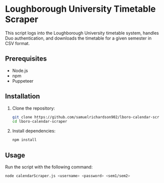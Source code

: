 # Loughborough University Timetable Scraper

This script logs into the Loughborough University timetable system, handles Duo authentication, and downloads the timetable for a given semester in CSV format.

## Prerequisites

- Node.js
- npm
- Puppeteer

## Installation

1. Clone the repository:

   ```bash
   git clone https://github.com/samuelrichardson902/lboro-calendar-scraper.git
   cd lboro-calendar-scraper
   ```

2. Install dependencies:
   ```bash
   npm install
   ```

## Usage

Run the script with the following command:

```bash
node calendarScraper.js <username> <password> <sem1/sem2>
```
